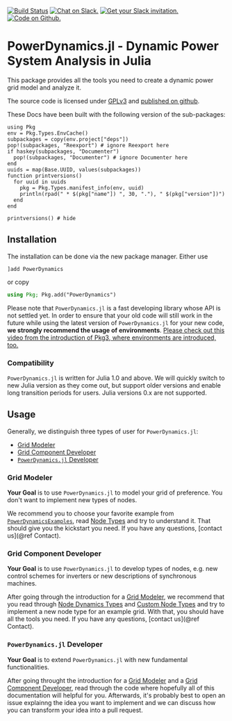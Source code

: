 
[![Build Status](https://travis-ci.org/JuliaEnergy/PowerDynamics.jl.svg?branch=master)](https://travis-ci.org/JuliaEnergy/PowerDynamics.jl)
[![Chat on Slack.](https://img.shields.io/badge/chat%20on-slack-yellow.svg)](https://julialang.slack.com/messages/CDAGL4T09/)
[![Get your Slack invitation.](https://img.shields.io/badge/get%20invitation-slack-yellow.svg)](https://slackinvite.julialang.org/)
[![Code on Github.](https://img.shields.io/badge/code%20on-github-blue.svg)](https://github.com/JuliaEnergy/PowerDynamics.jl)

# PowerDynamics.jl - Dynamic Power System Analysis in Julia

This package provides all the tools you need to create a dynamic power grid model
and analyze it.

The source code is licensed under [GPLv3](https://www.gnu.org/licenses/gpl-3.0.en.html) and [published on github](https://github.com/JuliaEnergy/PowerDynamics.jl).

These Docs have been built with the following version of the sub-packages:
```@setup versions
using Pkg
env = Pkg.Types.EnvCache()
subpackages = copy(env.project["deps"])
pop!(subpackages, "Reexport") # ignore Reexport here
if haskey(subpackages, "Documenter")
  pop!(subpackages, "Documenter") # ignore Documenter here
end
uuids = map(Base.UUID, values(subpackages))
function printversions()
  for uuid in uuids
    pkg = Pkg.Types.manifest_info(env, uuid)
    println(rpad(" * $(pkg["name"]) ", 30, "."), " $(pkg["version"])")
  end
end
```
```@example versions
printversions() # hide
```

## Installation

The installation can be done via the new package manager. Either use
```
]add PowerDynamics
```
or copy
```Julia
using Pkg; Pkg.add("PowerDynamics")
```

Please note that `PowerDynamics.jl` is a fast developing library whose API is not settled yet.
In order to ensure that your old code will still work in the future while using the latest version of
`PowerDynamics.jl` for your new code, **we strongly recommend the usage of environments**. [Please check out
this video from the introduction of Pkg3, where environments are introduced, too.](https://www.youtube.com/watch?v=HgFmiT5p0zU)

### Compatibility

`PowerDynamics.jl` is written for Julia 1.0 and above.
We will quickly switch to new Julia version as they come out, but support older versions and enable long transition periods for users.
Julia versions 0.x are not supported.

## Usage

Generally, we distinguish three types of user for `PowerDynamics.jl`:
- [Grid Modeler](@ref)
- [Grid Component Developer](@ref)
- [`PowerDynamics.jl` Developer](@ref)

### Grid Modeler

**Your Goal** is to use `PowerDynamics.jl` to model your grid of preference. You don't
want to implement new types of nodes.

We recommend you to choose your favorite example from [`PowerDynamicsExamples`](https://gitlab.com/JuliaEnergy/PowerDynamicsExamples),
read [Node Types](@ref) and try to understand it. That should give you the kickstart you need. If you
have any questions, [contact us](@ref Contact).

### Grid Component Developer

**Your Goal** is to use `PowerDynamics.jl` to develop types of nodes, e.g. new control schemes for inverters or
new descriptions of synchronous machines.

After going through the introduction for a [Grid Modeler](@ref), we recommend that you read
through [Node Dynamics Types](@ref) and [Custom Node Types](@ref) and try to implement
a new node type for an example grid. With that, you should have all the tools you need.
If you have any questions, [contact us](@ref Contact).

### `PowerDynamics.jl` Developer

**Your Goal** is to extend `PowerDynamics.jl` with new fundamental functionalities.

After going throught the introduction for a [Grid Modeler](@ref) and a [Grid Component Developer](@ref),
read through the code where hopefully all of this documentation will helpful for you.
Afterwards, it's probably best to open an issue explainng the idea you want to implement
and we can discuss how you can transform your idea into a pull request.

